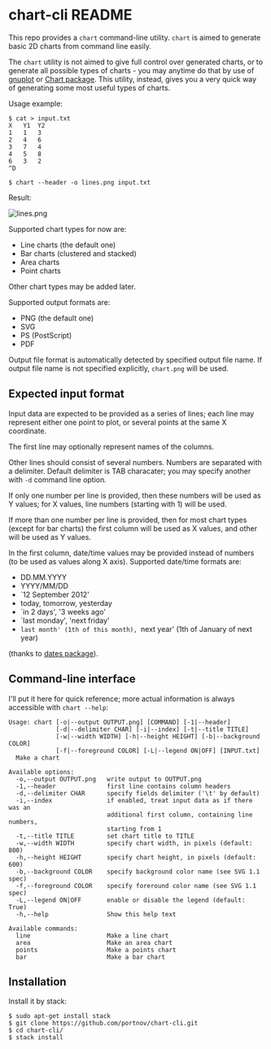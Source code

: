 chart-cli README
================

This repo provides a `chart` command-line utility. `chart` is aimed to generate
basic 2D charts from command line easily.

The `chart` utility is not aimed to give full control over generated charts, or
to generate all possible types of charts - you may anytime do that by use of
[gnuplot][1] or [Chart package][2]. This utility, instead, gives you a very
quick way of generating some most useful types of charts.

Usage example:

```
$ cat > input.txt
X	Y1	Y2
1	1	3
2	4	6
3	7	4
4	5	8
6	3	2
^D

$ chart --header -o lines.png input.txt
```

Result:

![lines.png](https://user-images.githubusercontent.com/284644/63638172-1f134600-c69e-11e9-98ce-4c274ca423f3.png)

Supported chart types for now are:

* Line charts (the default one)
* Bar charts (clustered and stacked)
* Area charts
* Point charts

Other chart types may be added later.

Supported output formats are:
  
* PNG (the default one)
* SVG
* PS (PostScript)
* PDF

Output file format is automatically detected by specified output file name. If
output file name is not specified explicitly, `chart.png` will be used.

Expected input format
---------------------

Input data are expected to be provided as a series of lines; each line may
represent either one point to plot, or several points at the same X coordinate.

The first line may optionally represent names of the columns.

Other lines should consist of several numbers. Numbers are separated with a
delimiter. Default delimiter is TAB characater; you may specify another with
`-d` command line option.

If only one number per line is provided, then these numbers will be used as Y
values; for X values, line numbers (starting with 1) will be used.

If more than one number per line is provided, then for most chart types (except
for bar charts) the first column will be used as X values, and other will be
used as Y values.

In the first column, date/time values may be provided instead of numbers (to be
used as values along X axis). Supported date/time formats are:

* DD.MM.YYYY
* YYYY/MM/DD
* `12 September 2012'
* today, tomorrow, yesterday
* `in 2 days', '3 weeks ago'
* `last monday', 'next friday'
* `last month' (1th of this month), `next year' (1th of January of next year)

(thanks to [dates package][3]).

Command-line interface
----------------------

I'll put it here for quick reference; more actual information is always
accessible with `chart --help`:

```
Usage: chart [-o|--output OUTPUT.png] [COMMAND] [-1|--header]
             [-d|--delimiter CHAR] [-i|--index] [-t|--title TITLE]
             [-w|--width WIDTH] [-h|--height HEIGHT] [-b|--background COLOR]
             [-f|--foreground COLOR] [-L|--legend ON|OFF] [INPUT.txt]
  Make a chart

Available options:
  -o,--output OUTPUT.png   write output to OUTPUT.png
  -1,--header              first line contains column headers
  -d,--delimiter CHAR      specify fields delimiter ('\t' by default)
  -i,--index               if enabled, treat input data as if there was an
                           additional first column, containing line numbers,
                           starting from 1
  -t,--title TITLE         set chart title to TITLE
  -w,--width WIDTH         specify chart width, in pixels (default: 800)
  -h,--height HEIGHT       specify chart height, in pixels (default: 600)
  -b,--background COLOR    specify background color name (see SVG 1.1 spec)
  -f,--foreground COLOR    specify foreround color name (see SVG 1.1 spec)
  -L,--legend ON|OFF       enable or disable the legend (default: True)
  -h,--help                Show this help text

Available commands:
  line                     Make a line chart
  area                     Make an area chart
  points                   Make a points chart
  bar                      Make a bar chart
```

Installation
------------

Install it by stack:

```
$ sudo apt-get install stack
$ git clone https://github.com/portnov/chart-cli.git
$ cd chart-cli/
$ stack install
```

[1]: http://www.gnuplot.info/
[2]: http://hackage.haskell.org/package/Chart
[3]: http://hackage.haskell.org/package/dates

